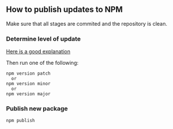 ## How to publish updates to NPM

Make sure that all stages are commited and the repository is clean.

### Determine level of update

[Here is a good explanation](https://semver.org/#summary)

Then run one of the following:

```
npm version patch
  or
npm version minor
  or
npm version major
```

### Publish new package

```
npm publish
```
